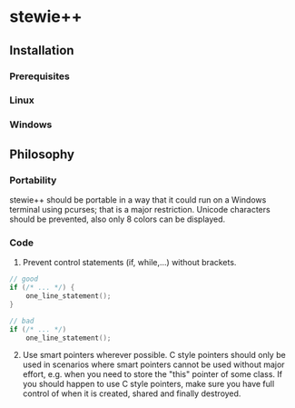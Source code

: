 # stewie++

## Installation ##
### Prerequisites ###

### Linux ###

### Windows ###


## Philosophy ##

### Portability ###
stewie++ should be portable in a way that it could run on a Windows terminal
using pcurses; that is a major restriction. Unicode characters should be
prevented, also only 8 colors can be displayed.

### Code ###

1. Prevent control statements (if, while,...) without brackets.

```C++
// good
if (/* ... */) {
	one_line_statement();
}

// bad
if (/* ... */)
	one_line_statement();
```

2. Use smart pointers wherever possible. C style pointers should only be
used in scenarios where smart pointers cannot be used without major effort,
e.g. when you need to store the "this" pointer of some class.
If you should happen to use C style pointers, make sure you have full control
of when it is created, shared and finally destroyed.

